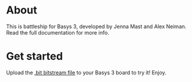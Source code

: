 # About
This is battleship for Basys 3, developed by Jenna Mast and Alex Neiman. Read the full documentation for more info.
# Get started
Upload the [.bit bitstream file](Battleship.bit) to your Basys 3 board to try it! Enjoy.
